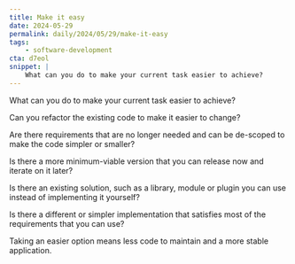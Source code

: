 ```yaml
---
title: Make it easy
date: 2024-05-29
permalink: daily/2024/05/29/make-it-easy
tags:
    - software-development
cta: d7eol
snippet: |
    What can you do to make your current task easier to achieve?
---
```


What can you do to make your current task easier to achieve?

Can you refactor the existing code to make it easier to change?

Are there requirements that are no longer needed and can be de-scoped to make the code simpler or smaller?

Is there a more minimum-viable version that you can release now and iterate on it later?

Is there an existing solution, such as a library, module or plugin you can use instead of implementing it yourself?

Is there a different or simpler implementation that satisfies most of the requirements that you can use?

Taking an easier option means less code to maintain and a more stable application.
